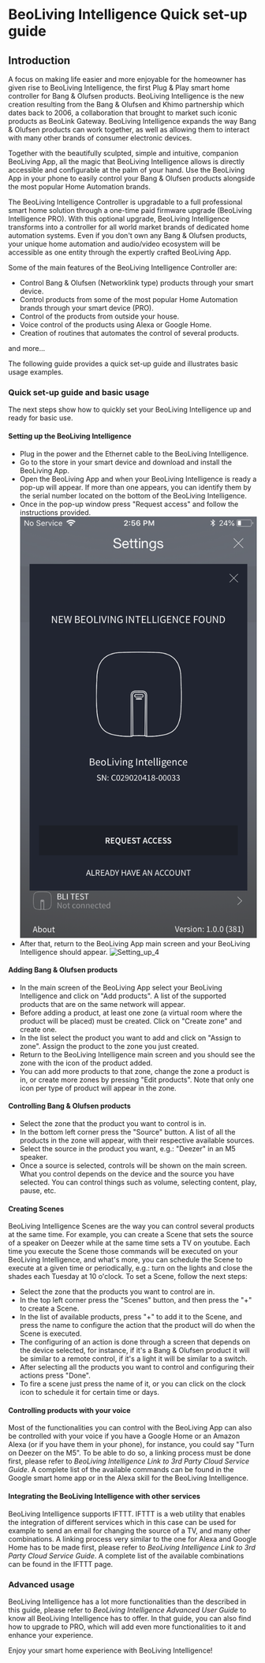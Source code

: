 # BeoLiving Intelligence Quick set-up guide

## Introduction

A focus on making life easier and more enjoyable for the homeowner has given rise to BeoLiving Intelligence, the first Plug & Play smart home controller for Bang & Olufsen products. BeoLiving Intelligence is the new creation resulting from the Bang & Olufsen and Khimo partnership which dates back to 2006, a collaboration that brought to market such iconic products as BeoLink Gateway. BeoLiving Intelligence expands the way Bang & Olufsen products can work together, as well as allowing them to interact with many other brands of consumer electronic devices.

Together with the beautifully sculpted, simple and intuitive, companion BeoLiving App, all the magic that BeoLiving Intelligence allows is directly accessible and configurable at the palm of your hand. Use the BeoLiving App in your phone to easily control your Bang & Olufsen products alongside the most popular Home Automation brands.

The BeoLiving Intelligence Controller is upgradable to a full professional smart home solution through a one-time paid firmware upgrade (BeoLiving Intelligence PRO). With this optional upgrade, BeoLiving Intelligence transforms into a controller for all world market brands of dedicated home automation systems. Even if you don't own any Bang & Olufsen products, your unique home automation and audio/video ecosystem will be accessible as one entity through the expertly crafted BeoLiving App.

Some of the main features of the BeoLiving Intelligence Controller are:

+ Control Bang & Olufsen (Networklink type) products through your smart device.
+ Control products from some of the most popular Home Automation brands through your smart device (PRO).
+ Control of the products from outside your house.
+ Voice control of the products using Alexa or Google Home.
+ Creation of routines that automates the control of several products.

and more...


The following guide provides a quick set-up guide and illustrates basic usage examples.

### Quick set-up guide and basic usage

The next steps show how to quickly set your BeoLiving Intelligence up and ready for basic use.

#### Setting up the BeoLiving Intelligence

+ Plug in the power and the Ethernet cable to the BeoLiving Intelligence.
+ Go to the store in your smart device and download and install the BeoLiving App.
+ Open the BeoLiving App and when your BeoLiving Intelligence is ready a pop-up will appear. If more than one appears, you can identify them by the serial number located on the bottom of the BeoLiving Intelligence.
+ Once in the pop-up window press "Request access" and follow the instructions provided.
![Setting_up_3](pictures/bli-quick-setup-guide/Setting_up_3.png)
+ After that, return to the BeoLiving App main screen and your BeoLiving Intelligence should appear.
![Setting_up_4](/pictures/bli-quick-setup-guide/Setting_up_4.png)

#### Adding Bang & Olufsen products

+ In the main screen of the BeoLiving App select your BeoLiving Intelligence and click on "Add products". A list of the supported products that are on the same network will appear.
+ Before adding a product, at least one zone (a virtual room where the product will be placed) must be created. Click on "Create zone" and create one.
+ In the list select the product you want to add and click on "Assign to zone". Assign the product to the zone you just created.
+ Return to the BeoLiving Intelligence main screen and you should see the zone with the icon of the product added.
+ You can add more products to that zone, change the zone a product is in, or create more zones by pressing "Edit products". Note that only one icon per type of product will appear in the zone.

#### Controlling Bang & Olufsen products

+ Select the zone that the product you want to control is in.
+ In the bottom left corner press the "Source" button. A list of all the products in the zone will appear, with their respective available sources.
+ Select the source in the product you want, e.g.: "Deezer" in an M5 speaker.
+ Once a source is selected, controls will be shown on the main screen. What you control depends on the device and the source you have selected. You can control things such as volume, selecting content, play, pause, etc.

#### Creating Scenes

BeoLiving Intelligence Scenes are the way you can control several products at the same time. For example, you can create a Scene that sets the source of a speaker on Deezer while at the same time sets a TV on youtube. Each time you execute the Scene those commands will be executed on your BeoLiving Intelligence, and what's more, you can schedule the Scene to execute at a given time or periodically, e.g.: turn on the lights and close the shades each Tuesday at 10 o'clock. To set a Scene, follow the next steps:

+ Select the zone that the products you want to control are in.
+ In the top left corner press the "Scenes" button, and then press the "+" to create a Scene.
+ In the list of available products, press "+" to add it to the Scene, and press the name to configure the action that the product will do when the Scene is executed.
+ The configuring of an action is done through a screen that depends on the device selected, for instance, if it's a Bang & Olufsen product it will be similar to a remote control, if it's a light it will be similar to a switch.
+ After selecting all the products you want to control and configuring their actions press "Done".
+ To fire a scene just press the name of it, or you can click on the clock icon to schedule it for certain time or days.

#### Controlling products with your voice

Most of the functionalities you can control with the BeoLiving App can also be controlled with your voice if you have a Google Home or an Amazon Alexa (or if you have them in your phone), for instance, you could say "Turn on Deezer on the M5".
To be able to do so, a linking process must be done first, please refer to _BeoLiving Intelligence Link to 3rd Party Cloud Service Guide_. A complete list of the available commands can be found in the Google smart home app or in the Alexa skill for the BeoLiving Intelligence.

#### Integrating the BeoLiving Intelligence with other services

BeoLiving Intelligence supports IFTTT. IFTTT is a web utility that enables the integration of different services which in this case can be used for example to send an email for changing the source of a TV, and many other combinations. A linking process very similar to the one for Alexa and Google Home has to be made first, please refer to _BeoLiving Intelligence Link to 3rd Party Cloud Service Guide_. A complete list of the available combinations can be found in the IFTTT page.

### Advanced usage

BeoLiving Intelligence has a lot more functionalities than the described in this guide, please refer to _BeoLiving Intelligence Advanced User Guide_ to know all BeoLiving Intelligence has to offer. In that guide, you can also find how to upgrade to PRO, which will add even more functionalities to it and enhance your experience.

Enjoy your smart home experience with BeoLiving Intelligence! 
